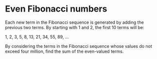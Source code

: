 # Even Fibonacci numbers

<p>Each new term in the Fibonacci sequence is generated by adding the previous two terms. By starting with 1 and 2, the first 10 terms will be:</p>
<p class="center">1, 2, 3, 5, 8, 13, 21, 34, 55, 89, ...</p>
<p>By considering the terms in the Fibonacci sequence whose values do not exceed four million, find the sum of the even-valued terms.</p>
